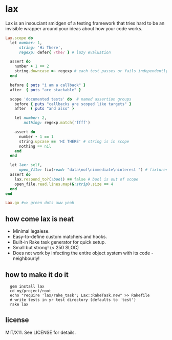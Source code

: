 lax
===
Lax is an insouciant smidgen of a testing framework that tries hard to be an invisible wrapper around your ideas about how your code works.
```ruby
Lax.scope do
  let number: 1,
      string: 'Hi There',
      regexp: defer{ /the/ } # lazy evaluation

  assert do
    number + 1 == 2
    string.downcase =~ regexp # each test passes or fails independently
  end

  before { puts "i am a callback" }
  after  { puts "are stackable" }

  scope 'documented tests' do  # named assertion groups
    before { puts "callbacks are scoped like targets" }
    after  { puts "and also" }

    let number: 2,
        nothing: regexp.match('ffff')

    assert do
      number - 1 == 1
      string.upcase == 'HI THERE' # string is in scope
      nothing == nil
    end
  end

  let lax: self,
      open_file: fix(read: "data\nof\nimmediate\ninterest ") # fixtures
  assert do
    lax.respond_to?(:bool) == false # bool is out of scope
    open_file.read.lines.map(&:strip).size == 4
  end
end

Lax.go #=> green dots aww yeah
```
how come lax is neat
--------------------
* Minimal legalese.
* Easy-to-define custom matchers and hooks.
* Built-in Rake task generator for quick setup.
* Small but strong! (< 250 SLOC)
* Does not work by infecting the entire object system with its code - neighbourly!

how to make it do it
--------------------
```shell
  gem install lax
  cd my/project/root
  echo "require 'lax/rake_task'; Lax::RakeTask.new" >> Rakefile
  # write tests in yr test directory (defaults to 'test')
  rake lax
```

license
-------
MIT/X11. See LICENSE for details.


